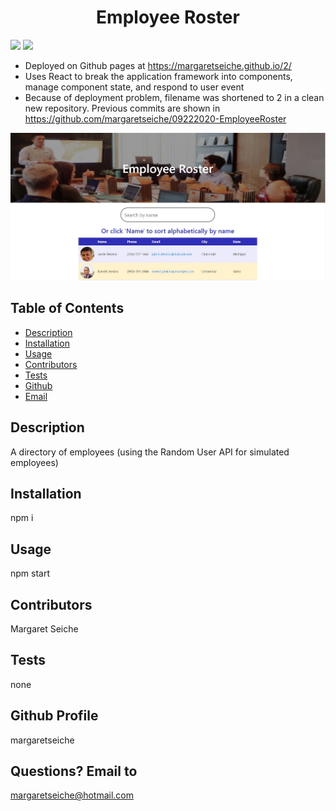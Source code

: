 <h1 align="center">Employee Roster</h1>

<!-- PROJECT BADGES -->
![](https://img.shields.io/badge/Number%20of%20Contributors-1-blue)
![](https://img.shields.io/badge/License-MIT-red)

* Deployed on Github pages at https://margaretseiche.github.io/2/
* Uses React to break the application framework into components, manage component state, and respond to user event
* Because of deployment problem, filename was shortened to 2 in a clean new repository.  Previous commits are shown in https://github.com/margaretseiche/09222020-EmployeeRoster

![Snapshot of Deployed Version](/public/roster.JPG)

## Table of Contents
* [Description](#Description)
* [Installation](#Installation)
* [Usage](#Usage)
* [Contributors](#Contributors)
* [Tests](#Tests)
* [Github](#Github)
* [Email](#Email)

## Description
A directory of employees (using the Random User API for simulated employees)

## Installation
npm i

## Usage
npm start

## Contributors
Margaret Seiche

## Tests
none

## Github Profile
margaretseiche

## Questions? Email to     
margaretseiche@hotmail.com
            
